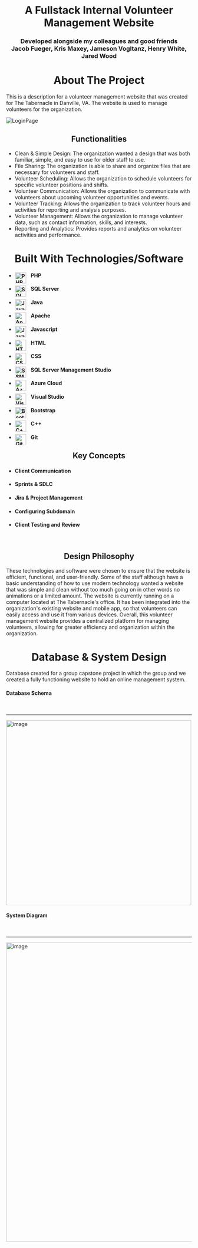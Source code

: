 
<!-- PROJECT LOGO -->
<p align="center">
<h1 align="center">A Fullstack Internal Volunteer Management Website</h3>
<h3 align="center">Developed alongside my colleagues and good friends <br> Jacob Fueger, Kris Maxey, Jameson Vogltanz, Henry White, Jared Wood <br></h4>
</p>

<!-- ABOUT THE PROJECT -->
<h1 align="center"> About The Project</h1>
<section> </section>
<!--<p> align="center"> <img width=75% height=75% alt="Login Page" src="https://user-images.githubusercontent.com/84547591/220986944-27f9c225-619c-4408-a51a-5e287d7f2372.png"> </p>-->

<section>This is a description for a volunteer management website that was created for The Tabernacle in Danville, VA. The website is used to manage volunteers for the organization.</section>


![LoginPage](https://user-images.githubusercontent.com/84547591/220986944-27f9c225-619c-4408-a51a-5e287d7f2372.png "Login Page")

<h2 align="center">Functionalities</h2>

- Clean & Simple Design: The organization wanted a design that was both familiar, simple, and easy to use for older staff to use.
- File Sharing: The organization is able to share and organize files that are necessary for volunteers and staff.
- Volunteer Scheduling: Allows the organization to schedule volunteers for specific volunteer positions and shifts.
- Volunteer Communication: Allows the organization to communicate with volunteers about upcoming volunteer opportunities and events.
- Volunteer Tracking: Allows the organization to track volunteer hours and activities for reporting and analysis purposes.
- Volunteer Management: Allows the organization to manage volunteer data, such as contact information, skills, and interests.
- Reporting and Analytics: Provides reports and analytics on volunteer activities and performance.

<h1 align="center"> Built With Technologies/Software</h1>

- #### PHP <img align="left" alt="PHP" width="30px" style="padding-right:10px;" src="https://cdn.jsdelivr.net/gh/devicons/devicon/icons/php/php-original.svg" />
- #### SQL Server <img align="left" alt="SQL Server" width="30px" style="padding-right:10px;" src="https://hub.meltano.com/assets/static/mssql.1339262.c2097d3d8ee4490dae8d1872d9d1d4fb.png" />
- #### Java <img align="left" alt="Java" width="30px" style="padding-right:10px;" src="https://cdn.jsdelivr.net/gh/devicons/devicon/icons/java/java-original.svg" />

- #### Apache <img align="left" alt="Apache" width="30px" style="padding-right:10px;" src="https://cdn.jsdelivr.net/gh/devicons/devicon/icons/apache/apache-original.svg" />
- #### Javascript <img align="left" alt="Javascript" width="30px" style="padding-right:10px;" src="https://cdn.jsdelivr.net/gh/devicons/devicon/icons/javascript/javascript-original.svg" />
- #### HTML<img align="left" alt="HTML" width="30px" style="padding-right:10px;" src="https://cdn.jsdelivr.net/gh/devicons/devicon/icons/html5/html5-plain.svg" />

- #### CSS <img align="left" alt="CSS" width="30px" style="padding-right:10px;" src="https://cdn.jsdelivr.net/gh/devicons/devicon/icons/css3/css3-plain.svg" />

- #### SQL Server Management Studio <img align="left" alt="SSMS" width="30px" style="padding-right:10px;" src="https://d1jnx9ba8s6j9r.cloudfront.net/blog/wp-content/uploads/2019/10/logo.png" />
- #### Azure Cloud <img align="left" alt="Azure Cloud" width="30px" style="padding-right:10px;" src="https://cdn.jsdelivr.net/gh/devicons/devicon/icons/java/java-original.svg" />
- #### Visual Studio<img align="left" alt="Visual Studio" width="30px" style="padding-right:10px;" src="https://cdn.jsdelivr.net/gh/devicons/devicon/icons/visualstudio/visualstudio-plain.svg" />
- #### Bootstrap <img align="left" alt="Bootstrap" width="30px" style="padding-right:10px;" src="https://cdn.jsdelivr.net/gh/devicons/devicon/icons/bootstrap/bootstrap-original.svg" />
- #### C++ <img align="left" alt="C++" width="30px" style="padding-right:10px;" src="https://code.visualstudio.com/assets/icons/file-icons/cpp.svg" />
- #### Git <img align="left" alt="Git" width="30px" style="padding-right:10px;" src="https://cdn.jsdelivr.net/gh/devicons/devicon/icons/git/git-original.svg" />


<h2 align= "center">Key Concepts</h2>

- #### Client Communication
- #### Sprints & SDLC
- #### Jira & Project Management
- #### Configuring Subdomain
- #### Client Testing and Review

<br>
<h2 align="center">Design Philosophy</h2>
<p>These technologies and software were chosen to ensure that the website is efficient, functional, and user-friendly. Some of the staff although have a basic understanding of how to use modern technology wanted a website that was simple and clean without too much going on in other words no animations or a limited amount. The website is currently running on a computer located at The Tabernacle's office. It has been integrated into the organization's existing website and mobile app, so that volunteers can easily access and use it from various devices. Overall, this volunteer management website provides a centralized platform for managing volunteers, allowing for greater efficiency and organization within the organization.</p>

<h1 align="center">Database & System Design</h1>

<section>Database created for a group capstone project in which the group and we created a fully functioning website to hold an online management system.</section>
 
#### Database Schema 
<br> 
<hr>
<img width="502" alt="image" src="https://user-images.githubusercontent.com/84547591/220978148-7599b974-1121-4181-99e8-9595a821503c.png" >
<br>

#### System Diagram 
<br>
<hr>
<img width="812" alt="image" src="https://user-images.githubusercontent.com/84547591/220976386-2c8259bf-22fc-45b5-85f7-0168a5a39533.png" >
